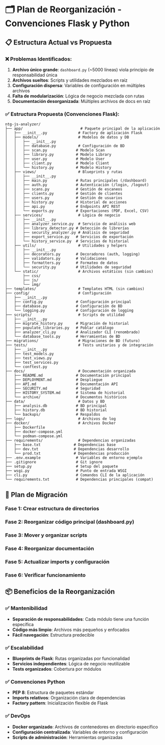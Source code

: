 # 🗂️ Plan de Reorganización - Convenciones Flask y Python

## 📋 Estructura Actual vs Propuesta

### ❌ Problemas Identificados:
1. **Archivo único grande**: `dashboard.py` (~5000 líneas) viola principio de responsabilidad única
2. **Archivos sueltos**: Scripts y utilidades mezclados en raíz
3. **Configuración dispersa**: Variables de configuración en múltiples archivos
4. **Falta de modularización**: Lógica de negocio mezclada con rutas
5. **Documentación desorganizada**: Múltiples archivos de docs en raíz

### ✅ Estructura Propuesta (Convenciones Flask):

```
ntg-js-analyzer/
├── app/                          # Paquete principal de la aplicación
│   ├── __init__.py              # Factory de aplicación Flask
│   ├── models/                  # Modelos de datos y DB
│   │   ├── __init__.py
│   │   ├── database.py          # Configuración de BD
│   │   ├── scan.py             # Modelo Scan
│   │   ├── library.py          # Modelo Library  
│   │   ├── user.py             # Modelo User
│   │   ├── client.py           # Modelo Client
│   │   └── history.py          # Modelo History
│   ├── views/                   # Blueprints y rutas
│   │   ├── __init__.py
│   │   ├── main.py             # Rutas principales (/dashboard)
│   │   ├── auth.py             # Autenticación (/login, /logout)
│   │   ├── scans.py            # Gestión de escaneos
│   │   ├── clients.py          # Gestión de clientes
│   │   ├── users.py            # Gestión de usuarios  
│   │   ├── history.py          # Historial de acciones
│   │   ├── api.py              # Endpoints API REST
│   │   └── exports.py          # Exportaciones (PDF, Excel, CSV)
│   ├── services/                # Lógica de negocio
│   │   ├── __init__.py
│   │   ├── analyzer_service.py  # Servicio de análisis web
│   │   ├── library_detector.py # Detección de librerías
│   │   ├── security_analyzer.py # Análisis de seguridad
│   │   ├── export_service.py   # Servicios de exportación
│   │   └── history_service.py  # Servicios de historial
│   ├── utils/                   # Utilidades y helpers
│   │   ├── __init__.py
│   │   ├── decorators.py       # Decoradores (auth, logging)
│   │   ├── validators.py       # Validaciones
│   │   ├── formatters.py       # Formateo de datos
│   │   └── security.py         # Utilidades de seguridad
│   └── static/                  # Archivos estáticos (sin cambios)
│       ├── css/
│       ├── js/
│       └── img/
├── templates/                   # Templates HTML (sin cambios)
├── config/                      # Configuración
│   ├── __init__.py
│   ├── config.py               # Configuración principal
│   ├── database.py             # Configuración de BD
│   └── logging.py              # Configuración de logging
├── scripts/                     # Scripts de utilidad
│   ├── __init__.py
│   ├── migrate_history.py      # Migración de historial
│   ├── populate_libraries.py   # Poblar catálogo
│   ├── analyzer_cli.py         # Analizador CLI (renombrado)
│   └── database_tools.py       # Herramientas de BD
├── migrations/                  # Migraciones de BD (futuro)
├── tests/                       # Tests unitarios y de integración
│   ├── __init__.py
│   ├── test_models.py
│   ├── test_views.py
│   ├── test_services.py
│   └── conftest.py
├── docs/                        # Documentación organizada
│   ├── README.md               # Documentación principal
│   ├── DEPLOYMENT.md           # Despliegue
│   ├── API.md                  # Documentación API
│   ├── SECURITY.md             # Seguridad
│   ├── HISTORY_SYSTEM.md       # Sistema de historial
│   └── archive/                # Documentos históricos
├── data/                        # Datos y BD
│   ├── analysis.db             # BD principal
│   ├── history.db              # BD historial
│   └── backups/                # Respaldos
├── logs/                        # Archivos de log
├── docker/                      # Archivos Docker
│   ├── Dockerfile
│   ├── docker-compose.yml
│   └── podman-compose.yml
├── requirements/                # Dependencias organizadas
│   ├── base.txt               # Dependencias base
│   ├── dev.txt                # Dependencias desarrollo
│   └── prod.txt               # Dependencias producción
├── .env.example                # Variables de entorno ejemplo
├── .gitignore                  # Git ignore
├── setup.py                    # Setup del paquete
├── wsgi.py                     # Punto de entrada WSGI
├── cli.py                      # Comandos CLI de la aplicación
└── requirements.txt            # Dependencias principales (compat)
```

## 🔄 Plan de Migración

### Fase 1: Crear estructura de directorios
### Fase 2: Reorganizar código principal (dashboard.py)
### Fase 3: Mover y organizar scripts
### Fase 4: Reorganizar documentación
### Fase 5: Actualizar imports y configuración
### Fase 6: Verificar funcionamiento

## 📦 Beneficios de la Reorganización

### ✅ Mantenibilidad
- **Separación de responsabilidades**: Cada módulo tiene una función específica
- **Código más limpio**: Archivos más pequeños y enfocados
- **Fácil navegación**: Estructura predecible

### ✅ Escalabilidad  
- **Blueprints de Flask**: Rutas organizadas por funcionalidad
- **Servicios independientes**: Lógica de negocio reutilizable
- **Tests organizados**: Cobertura por módulos

### ✅ Convenciones Python
- **PEP 8**: Estructura de paquetes estándar
- **Imports relativos**: Organización clara de dependencias
- **Factory pattern**: Inicialización flexible de Flask

### ✅ DevOps
- **Docker organizado**: Archivos de contenedores en directorio específico
- **Configuración centralizada**: Variables de entorno y configuración
- **Scripts de administración**: Herramientas organizadas